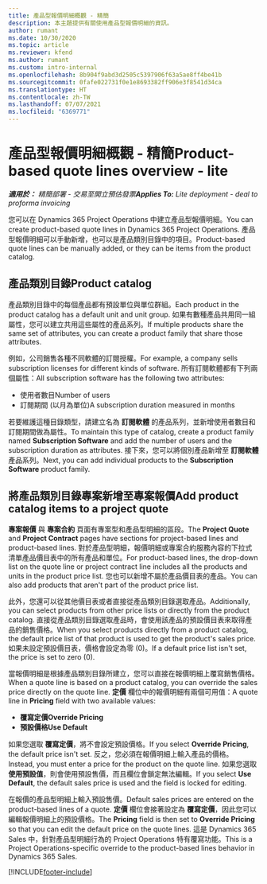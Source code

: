 ```yaml
---
title: 產品型報價明細概觀 - 精簡
description: 本主題提供有關使用產品型報價明細的資訊。
author: rumant
ms.date: 10/30/2020
ms.topic: article
ms.reviewer: kfend
ms.author: rumant
ms.custom: intro-internal
ms.openlocfilehash: 8b904f9abd3d2505c5397906f63a5ae8ff4be41b
ms.sourcegitcommit: 0fafe022731f0e1e8693382ff906e3f8541d34ca
ms.translationtype: HT
ms.contentlocale: zh-TW
ms.lasthandoff: 07/07/2021
ms.locfileid: "6369771"
---
```

# <a name="product-based-quote-lines-overview---lite"></a><span data-ttu-id="c9b74-103">產品型報價明細概觀 - 精簡</span><span class="sxs-lookup"><span data-stu-id="c9b74-103">Product-based quote lines overview - lite</span></span>

<span data-ttu-id="c9b74-104">_**適用於：** 精簡部署 - 交易至開立預估發票_</span><span class="sxs-lookup"><span data-stu-id="c9b74-104">_**Applies To:** Lite deployment - deal to proforma invoicing_</span></span>

<span data-ttu-id="c9b74-105">您可以在 Dynamics 365 Project Operations 中建立產品型報價明細。</span><span class="sxs-lookup"><span data-stu-id="c9b74-105">You can create product-based quote lines in Dynamics 365 Project Operations.</span></span> <span data-ttu-id="c9b74-106">產品型報價明細可以手動新增，也可以是產品類別目錄中的項目。</span><span class="sxs-lookup"><span data-stu-id="c9b74-106">Product-based quote lines can be manually added, or they can be items from the product catalog.</span></span>

## <a name="product-catalog"></a><span data-ttu-id="c9b74-107">產品類別目錄</span><span class="sxs-lookup"><span data-stu-id="c9b74-107">Product catalog</span></span>

<span data-ttu-id="c9b74-108">產品類別目錄中的每個產品都有預設單位與單位群組。</span><span class="sxs-lookup"><span data-stu-id="c9b74-108">Each product in the product catalog has a default unit and unit group.</span></span> <span data-ttu-id="c9b74-109">如果有數種產品共用同一組屬性，您可以建立共用這些屬性的產品系列。</span><span class="sxs-lookup"><span data-stu-id="c9b74-109">If multiple products share the same set of attributes, you can create a product family that share those attributes.</span></span> 

<span data-ttu-id="c9b74-110">例如，公司銷售各種不同軟體的訂閱授權。</span><span class="sxs-lookup"><span data-stu-id="c9b74-110">For example, a company sells subscription licenses for different kinds of software.</span></span> <span data-ttu-id="c9b74-111">所有訂閱軟體都有下列兩個屬性：</span><span class="sxs-lookup"><span data-stu-id="c9b74-111">All subscription software has the following two attributes:</span></span>

- <span data-ttu-id="c9b74-112">使用者數目</span><span class="sxs-lookup"><span data-stu-id="c9b74-112">Number of users</span></span>
- <span data-ttu-id="c9b74-113">訂閱期間 (以月為單位)</span><span class="sxs-lookup"><span data-stu-id="c9b74-113">A subscription duration measured in months</span></span>

<span data-ttu-id="c9b74-114">若要維護這種目錄類型，請建立名為 **訂閱軟體** 的產品系列，並新增使用者數目和訂閱期間做為屬性。</span><span class="sxs-lookup"><span data-stu-id="c9b74-114">To maintain this type of catalog, create a product family named **Subscription Software** and add the number of users and the subscription duration as attributes.</span></span> <span data-ttu-id="c9b74-115">接下來，您可以將個別產品新增至 **訂閱軟體** 產品系列。</span><span class="sxs-lookup"><span data-stu-id="c9b74-115">Next, you can add individual products to the **Subscription Software** product family.</span></span>

## <a name="add-product-catalog-items-to-a-project-quote"></a><span data-ttu-id="c9b74-116">將產品類別目錄專案新增至專案報價</span><span class="sxs-lookup"><span data-stu-id="c9b74-116">Add product catalog items to a project quote</span></span>

<span data-ttu-id="c9b74-117">**專案報價** 與 **專案合約** 頁面有專案型和產品型明細的區段。</span><span class="sxs-lookup"><span data-stu-id="c9b74-117">The **Project Quote** and **Project Contract** pages have sections for project-based lines and product-based lines.</span></span> <span data-ttu-id="c9b74-118">對於產品型明細，報價明細或專案合約服務內容的下拉式清單產品價目表中的所有產品和單位。</span><span class="sxs-lookup"><span data-stu-id="c9b74-118">For product-based lines, the drop-down list on the quote line or project contract line includes all the products and units in the product price list.</span></span> <span data-ttu-id="c9b74-119">您也可以新增不屬於產品價目表的產品。</span><span class="sxs-lookup"><span data-stu-id="c9b74-119">You can also add products that aren't part of the product price list.</span></span>

<span data-ttu-id="c9b74-120">此外，您還可以從其他價目表或者直接從產品類別目錄選取產品。</span><span class="sxs-lookup"><span data-stu-id="c9b74-120">Additionally, you can select products from other price lists or directly from the product catalog.</span></span> <span data-ttu-id="c9b74-121">直接從產品類別目錄選取產品時，會使用該產品的預設價目表來取得產品的銷售價格。</span><span class="sxs-lookup"><span data-stu-id="c9b74-121">When you select products directly from a product catalog, the default price list of that product is used to get the product's sales price.</span></span> <span data-ttu-id="c9b74-122">如果未設定預設價目表，價格會設定為零 (0)。</span><span class="sxs-lookup"><span data-stu-id="c9b74-122">If a default price list isn't set, the price is set to zero (0).</span></span>

<span data-ttu-id="c9b74-123">當報價明細是根據產品類別目錄所建立，您可以直接在報價明細上覆寫銷售價格。</span><span class="sxs-lookup"><span data-stu-id="c9b74-123">When a quote line is based on a product catalog, you can override the sales price directly on the quote line.</span></span> <span data-ttu-id="c9b74-124">**定價** 欄位中的報價明細有兩個可用值：</span><span class="sxs-lookup"><span data-stu-id="c9b74-124">A quote line in **Pricing** field with two available values:</span></span>

- <span data-ttu-id="c9b74-125">**覆寫定價**</span><span class="sxs-lookup"><span data-stu-id="c9b74-125">**Override Pricing**</span></span>
- <span data-ttu-id="c9b74-126">**預設價格**</span><span class="sxs-lookup"><span data-stu-id="c9b74-126">**Use Default**</span></span>

<span data-ttu-id="c9b74-127">如果您選取 **覆寫定價**，將不會設定預設價格。</span><span class="sxs-lookup"><span data-stu-id="c9b74-127">If you select **Override Pricing**, the default price isn't set.</span></span> <span data-ttu-id="c9b74-128">反之，您必須在報價明細上輸入產品的價格。</span><span class="sxs-lookup"><span data-stu-id="c9b74-128">Instead, you must enter a price for the product on the quote line.</span></span> <span data-ttu-id="c9b74-129">如果您選取 **使用預設值**，則會使用預設售價，而且欄位會鎖定無法編輯。</span><span class="sxs-lookup"><span data-stu-id="c9b74-129">If you select **Use Default**, the default sales price is used and the field is locked for editing.</span></span>

<span data-ttu-id="c9b74-130">在報價的產品型明細上輸入預設售價。</span><span class="sxs-lookup"><span data-stu-id="c9b74-130">Default sales prices are entered on the product-based lines of a quote.</span></span> <span data-ttu-id="c9b74-131">**定價** 欄位會接著設定為 **覆寫定價**，因此您可以編輯報價明細上的預設價格。</span><span class="sxs-lookup"><span data-stu-id="c9b74-131">The **Pricing** field is then set to **Override Pricing** so that you can edit the default price on the quote lines.</span></span> <span data-ttu-id="c9b74-132">這是 Dynamics 365 Sales 中，針對產品型明細行為的 Project Operations 特有覆寫功能。</span><span class="sxs-lookup"><span data-stu-id="c9b74-132">This is a Project Operations-specific override to the product-based lines behavior in Dynamics 365 Sales.</span></span>


[!INCLUDE[footer-include](../../includes/footer-banner.md)]